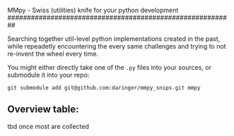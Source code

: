 MMpy - Swiss (utilities) knife for your python development
##########################################################

Searching together util-level python implementations created in the past, 
while repeadetly encountering the every same challenges and trying to not re-invent the wheel every time.

You might either directly take one of the `.py` files into your sources, or submodule it into your repo:
```
git submodule add git@github.com:daringer/mmpy_snips.git mmpy
```

Overview table:
---------------
tbd once most are collected
